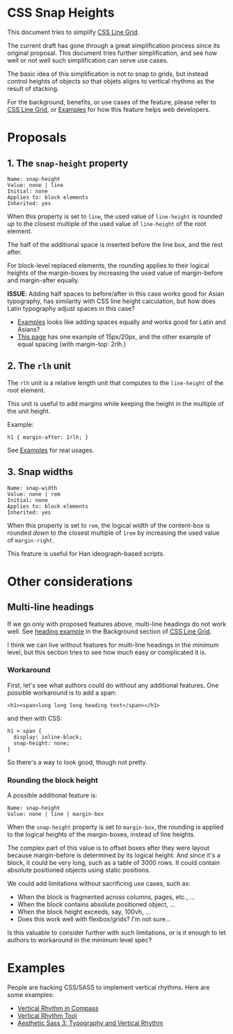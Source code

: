 CSS Snap Heights
================

This document tries to simplify [CSS Line Grid].

The current draft has gone through a great simplification process
since its original proposal.
This document tries further simplification,
and see how well or not well such simplification can serve use cases.

The basic idea of this simplification is
not to snap to grids, but instead
control heights of objects
so that objets aligns to vertical rhythms
as the result of stacking.

For the background, benefits, or use cases of the feature,
please refer to [CSS Line Grid],
or [Examples] for how this feature helps web developers.

# Proposals

## 1. The `snap-height` property

```
Name: snap-height
Value: none | line
Initial: none
Applies to: block elements
Inherited: yes
```

When this property is set to `line`,
the used value of `line-height` is rounded _up_ to the closest multiple of
the used value of `line-height` of the root element.

The half of the additional space is inserted before the line box,
and the rest after.

For block-level replaced elements,
the rounding applies to their logical heights of the margin-boxes
by increasing the used value of margin-before and margin-after equally.

**ISSUE**:
Adding half spaces to before/after in this case works good for Asian typography,
has similarity with CSS line height calculation,
but how does Latin typography adjust spaces in this case?

* [Examples] looks like adding spaces equally and works good for Latin and Asians?
* [This page](http://typecast.com/blog/4-simple-steps-to-vertical-rhythm) has
one example of 15px/20px, and the other example of equal spacing
(with margin-top: 2rlh.)


## 2. The `rlh` unit

The `rlh` unit is a relative length unit that computes to
the `line-height` of the root element.

This unit is useful to add margins
while keeping the height in the multiple of the unit height.

Example:
```
h1 { margin-after: 1rlh; }
```
See [Examples] for real usages.

## 3. Snap widths

```
Name: snap-width
Value: none | rem
Initial: none
Applies to: block elements
Inherited: yes
```

When this property is set to `rem`,
the logical width of the content-box is rounded _down_ to the closest multiple of `1rem`
by increasing the used value of `margin-right`.

This feature is useful for Han ideograph-based scripts.

# Other considerations

## Multi-line headings

If we go only with proposed features above,
multi-line headings do not work well.
See [heading example] in the Background section of [CSS Line Grid].

I think we can live without features for multi-line headings in the _minimum_ level,
but this section tries to see how much easy or complicated it is.

### Workaround

First, let's see what authors could do without any additional features.
One possible workaround is to add a span:
```
<h1><span>long long long heading text</span></h1>
```
and then with CSS:
```
h1 > span {
  display: inline-block;
  snap-height: none;
}
```
So there's a way to look good, though not pretty.

### Rounding the block height

A possible additional feature is:
```
Name: snap-height
Value: none | line | margin-box
```

When the `snap-height` property is set to `margin-box`,
the rounding is applied to the logical heights of the margin-boxes,
instead of line heights.

The complex part of this value is to offset boxes after they were layout
because margin-before is determined by its logical height.
And since it's a block, it could be very long,
such as a table of 3000 rows.
It could contain absolute positioned objects using static positions.

We could add limitations without sacrificing use cases, such as:

* When the block is fragmented across columns, pages, etc.,
...
* When the block contains absolute positioned object,
...
* When the block height exceeds, say, 100vh,
...
* Does this work well with flexbox/grids? I'm not sure...

Is this valuable to consider further with such limitations,
or is it enough to let authors to workaround in the _minimum_ level spec?

# Examples

People are hacking CSS/SASS to implement vertical rhythms.
Here are some examples:

* [Vertical Rhythm in Compass](http://compass-style.org/reference/compass/typography/vertical_rhythm/)
* [Vertical Rhythm Tool](http://soqr.fr/vertical-rhythm/)
* [Aesthetic Sass 3: Typography and Vertical Rhythm](https://scotch.io/tutorials/aesthetic-sass-3-typography-and-vertical-rhythm)

[CSS Line Grid]: https://drafts.csswg.org/css-line-grid/
[heading example]: https://drafts.csswg.org/css-line-grid/#example-93bb7545
[Examples]: #Examples
